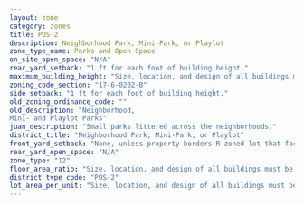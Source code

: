 ```yaml
---
layout: zone
category: zones
title: POS-2
description: Neighborhood Park, Mini-Park, or Playlot
zone_type_name: Parks and Open Space
on_site_open_space: "N/A"
rear_yard_setback: "1 ft for each foot of building height."
maximum_building_height: "Size, location, and design of all buildings must be approved by whichever local government owns the park or open space."
zoning_code_section: "17-6-0202-B"
side_setback: "1 ft for each foot of building height."
old_zoning_ordinance_code: ""
old_description: "Neighborhood,  
Mini- and Playlot Parks"
juan_description: "Small parks littered across the neighborhoods."
district_title: "Neighborhood Park, Mini-Park, or Playlot"
front_yard_setback: "None, unless property borders R-zoned lot that faces the same street. Then, front setback must be at least 50% of R lot&#39;s front setback."
rear_yard_open_space: "N/A"
zone_type: "12"
floor_area_ratio: "Size, location, and design of all buildings must be approved by whichever local government owns the park or open space."
district_type_code: "POS-2"
lot_area_per_unit: "Size, location, and design of all buildings must be approved by whichever local government owns the park or open space."
---
```

